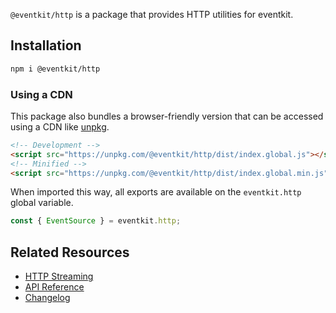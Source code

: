 `@eventkit/http` is a package that provides HTTP utilities for eventkit.

## Installation

```sh
npm i @eventkit/http
```

### Using a CDN

This package also bundles a browser-friendly version that can be accessed using a CDN like [unpkg](https://unpkg.com/).

```html
<!-- Development -->
<script src="https://unpkg.com/@eventkit/http/dist/index.global.js"></script>
<!-- Minified -->
<script src="https://unpkg.com/@eventkit/http/dist/index.global.min.js"></script>
```

When imported this way, all exports are available on the `eventkit.http` global variable.

```js
const { EventSource } = eventkit.http;
```

## Related Resources

- [HTTP Streaming](https://hntrl.github.io/eventkit/guide/examples/http-streaming)
- [API Reference](https://hntrl.github.io/eventkit/reference/_eventkit/http)
- [Changelog](./CHANGELOG.md)
